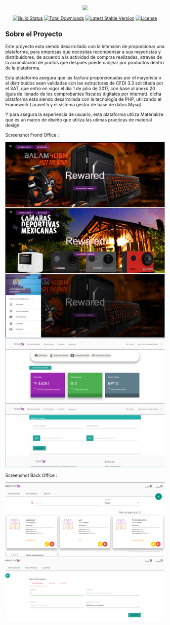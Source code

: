 <p align="center"><img src="https://laravel.com/assets/img/components/logo-laravel.svg"></p>

<p align="center">
<a href="https://travis-ci.org/laravel/framework"><img src="https://travis-ci.org/laravel/framework.svg" alt="Build Status"></a>
<a href="https://packagist.org/packages/laravel/framework"><img src="https://poser.pugx.org/laravel/framework/d/total.svg" alt="Total Downloads"></a>
<a href="https://packagist.org/packages/laravel/framework"><img src="https://poser.pugx.org/laravel/framework/v/stable.svg" alt="Latest Stable Version"></a>
<a href="https://packagist.org/packages/laravel/framework"><img src="https://poser.pugx.org/laravel/framework/license.svg" alt="License"></a>
</p>

## Sobre el Proyecto

Este proyecto esta siendo desarrollado con la intensión de proporcionar una plataforma, para empresas que necesitas recompensar a sus mayoristas y distribuidores, de acuerdo a la actividad de compras realizadas, através de la acumulación de puntos que después puede canjear por productos dentro de la plataforma.

Esta plataforma asegura que las factura proporcionadas por el mayorista o el distribuidos sean validadas con las estructuras de CFDI 3.3 solicitada por el SAT, que entro en vigor el día 1 de julio de 2017, con base al anexo 20 (guía de llenado de los comprobantes fiscales digitales por internet). dicha plataforma esta siendo desarrollada con la tecnología de PHP, utilizando el Framework Laravel 5 y el sistema gestor de base de datos Mysql.

Y para asegura la experiencia de usuario, esta plataforma utiliza Materialize que es un marco de diseño que utiliza las utimas practicas de material design.

Screenshot Frond Office :

![imagen de entrada](https://github.com/DNimdis/RewardsPro/blob/master/public/img/imgWIKI/Captura.PNG)
![Entrada](https://github.com/DNimdis/RewardsPro/blob/master/public/img/imgWIKI/Captura2.PNG)
![menu lateral](https://github.com/DNimdis/RewardsPro/blob/master/public/img/imgWIKI/Captura3.PNG)
![panel de usuario](https://github.com/DNimdis/RewardsPro/blob/master/public/img/imgWIKI/panelUsuario.png)
![Registro de factura](https://github.com/DNimdis/RewardsPro/blob/master/public/img/imgWIKI/Registrofactura.png)

Screenshot Back Office :

![Promociones registradas](https://github.com/DNimdis/RewardsPro/blob/master/public/img/imgWIKI/admin/Captura.PNG)
![Registro de promociones](https://github.com/DNimdis/RewardsPro/blob/master/public/img/imgWIKI/admin/Captura2.PNG)
